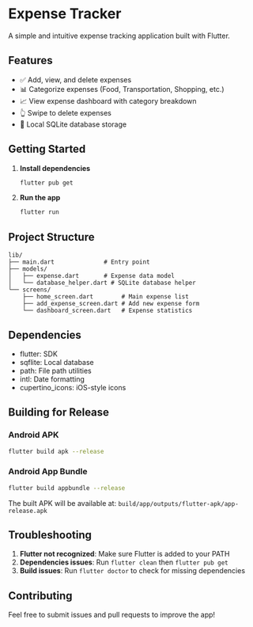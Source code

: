 # Expense Tracker

A simple and intuitive expense tracking application built with Flutter.

## Features

- ✅ Add, view, and delete expenses
- 📊 Categorize expenses (Food, Transportation, Shopping, etc.)
- 📈 View expense dashboard with category breakdown
- 👆 Swipe to delete expenses
- 💾 Local SQLite database storage

## Getting Started

1. **Install dependencies**
   ```bash
   flutter pub get
   ```

2. **Run the app**
   ```bash
   flutter run
   ```

## Project Structure

```
lib/
├── main.dart              # Entry point
├── models/
│   ├── expense.dart       # Expense data model
│   └── database_helper.dart # SQLite database helper
└── screens/
    ├── home_screen.dart        # Main expense list
    ├── add_expense_screen.dart # Add new expense form
    └── dashboard_screen.dart   # Expense statistics
```

## Dependencies

- flutter: SDK
- sqflite: Local database
- path: File path utilities
- intl: Date formatting
- cupertino_icons: iOS-style icons

## Building for Release

### Android APK
```bash
flutter build apk --release
```

### Android App Bundle
```bash
flutter build appbundle --release
```

The built APK will be available at: `build/app/outputs/flutter-apk/app-release.apk`

## Troubleshooting

1. **Flutter not recognized**: Make sure Flutter is added to your PATH
2. **Dependencies issues**: Run `flutter clean` then `flutter pub get`
3. **Build issues**: Run `flutter doctor` to check for missing dependencies

## Contributing

Feel free to submit issues and pull requests to improve the app!
